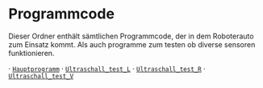 Programmcode
====

Dieser Ordner enthält sämtlichen Programmcode, der in dem Roboterauto zum Einsatz kommt.
Als auch programme zum testen ob diverse sensoren funktionieren.

· [`Hauptprogramm`](https://github.com/biswro2023/smartiecar/blob/master/Programmcode/main_OH_V10_ohne_cam.ino)
· [`Ultraschall_test_L`](https://github.com/biswro2023/smartiecar/tree/master/Programmcode/Ultraschall_test_L)
· [`Ultraschall_test_R`](https://github.com/biswro2023/smartiecar/tree/master/Programmcode/Ultraschall_test_R)
· [`Ultraschall_test_V`](https://github.com/biswro2023/smartiecar/tree/master/Programmcode/Ultraschall_test_V)
